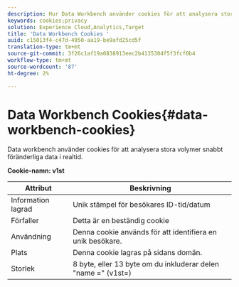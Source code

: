 ```yaml
---
description: Hur Data Workbench använder cookies för att analysera stora mängder snabbt föränderliga data i realtid.
keywords: cookies;privacy
solution: Experience Cloud,Analytics,Target
title: 'Data Workbench Cookies '
uuid: c15013f4-c47d-4950-aa19-be9afd25cd5f
translation-type: tm+mt
source-git-commit: 3f26c1af19a0838913eec2b4135304f5f3fcf0b4
workflow-type: tm+mt
source-wordcount: '87'
ht-degree: 2%

---
```



# Data Workbench Cookies{#data-workbench-cookies}

Data workbench använder cookies för att analysera stora volymer snabbt föränderliga data i realtid.

**Cookie-namn: v1st**

| Attribut | Beskrivning |
|---|---|
| Information lagrad | Unik stämpel för besökares ID-tid/datum |
| Förfaller | Detta är en beständig cookie |
| Användning | Denna cookie används för att identifiera en unik besökare. |
| Plats | Denna cookie lagras på sidans domän. |
| Storlek | 8 byte, eller 13 byte om du inkluderar delen &quot;name =&quot; (v1st=) |

